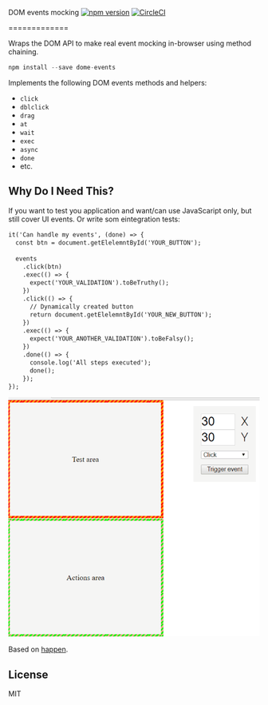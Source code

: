 DOM events mocking
[![npm version](https://badge.fury.io/js/dom-events-mocking.svg)](https://badge.fury.io/js/dom-events-mocking) [![CircleCI](https://circleci.com/gh/rumax/dom-events-mocking.svg?style=svg)](https://circleci.com/gh/rumax/dom-events-mocking)

=============

Wraps the DOM API to make real event mocking in-browser using method chaining.

```js
npm install --save dome-events
```


Implements the following DOM events methods and helpers:
  - `click`
  - `dblclick`
  - `drag`
  - `at`
  - `wait`
  - `exec`
  - `async`
  - `done`
  - etc.


## Why Do I Need This?

If you want to test you application and want/can use JavaScaript only, but still cover UI events. Or write som eintegration tests:

```
it('Can handle my events', (done) => {
  const btn = document.getElelemntById('YOUR_BUTTON');

  events
    .click(btn)
    .exec(() => {
      expect('YOUR_VALIDATION').toBeTruthy();
    })
    .click(() => {
      // Dynamically created button
      return document.getElelemntById('YOUR_NEW_BUTTON');
    })
    .exec(() => {
      expect('YOUR_ANOTHER_VALIDATION').toBeFalsy();
    })
    .done(() => {
      console.log('All steps executed');
      done();
    });
});
```

![Demo](res/click.gif)

Based on [happen](https://www.npmjs.com/package/happen).

## License

MIT
